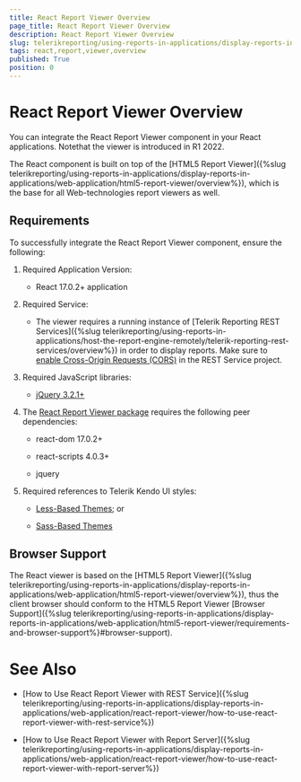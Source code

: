 ```yaml
---
title: React Report Viewer Overview
page_title: React Report Viewer Overview 
description: React Report Viewer Overview
slug: telerikreporting/using-reports-in-applications/display-reports-in-applications/web-application/react-report-viewer/react-report-viewer-overview
tags: react,report,viewer,overview
published: True
position: 0
---
```


# React Report Viewer Overview

You can integrate the React Report Viewer component in your React applications. Notethat the viewer is introduced in R1 2022.       

The React component is built on top of the [HTML5 Report Viewer]({%slug telerikreporting/using-reports-in-applications/display-reports-in-applications/web-application/html5-report-viewer/overview%}), which is the base for all Web-technologies report viewers as well. 

## Requirements

To successfully integrate the React Report Viewer component, ensure the following: 

1. Required Application Version: 

   + React 17.0.2+ application 

1. Required Service: 

   + The viewer requires a running instance of [Telerik Reporting REST Services]({%slug telerikreporting/using-reports-in-applications/host-the-report-engine-remotely/telerik-reporting-rest-services/overview%}) in order to display reports. Make sure to [enable Cross-Origin Requests (CORS)](https://docs.microsoft.com/en-us/aspnet/web-api/overview/security/enabling-cross-origin-requests-in-web-api)  in the REST Service project. 

1. Required JavaScript libraries:

   +  [jQuery 3.2.1+](https://jquery.com/download/) 

1. The [React Report Viewer package](https://www.npmjs.com/package/@progress/telerik-react-report-viewer) requires the following peer dependencies:             

   + react-dom 17.0.2+ 

   + react-scripts 4.0.3+ 

   + jquery 

1. Required references to Telerik Kendo UI styles:

   +  [Less-Based Themes](https://docs.telerik.com/kendo-ui/styles-and-layout/appearance-styling); or                 

   +  [Sass-Based Themes](https://docs.telerik.com/kendo-ui/styles-and-layout/sass-themes) 

## Browser Support

The React viewer is based on the [HTML5 Report Viewer]({%slug telerikreporting/using-reports-in-applications/display-reports-in-applications/web-application/html5-report-viewer/overview%}), thus the client browser should conform to the HTML5 Report Viewer [Browser Support]({%slug telerikreporting/using-reports-in-applications/display-reports-in-applications/web-application/html5-report-viewer/requirements-and-browser-support%}#browser-support). 

# See Also

* [How to Use React Report Viewer with REST Service]({%slug telerikreporting/using-reports-in-applications/display-reports-in-applications/web-application/react-report-viewer/how-to-use-react-report-viewer-with-rest-service%})

* [How to Use React Report Viewer with Report Server]({%slug telerikreporting/using-reports-in-applications/display-reports-in-applications/web-application/react-report-viewer/how-to-use-react-report-viewer-with-report-server%})

